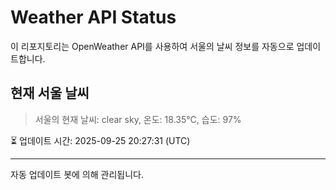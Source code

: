 
# Weather API Status

이 리포지토리는 OpenWeather API를 사용하여 서울의 날씨 정보를 자동으로 업데이트합니다.

## 현재 서울 날씨
> 서울의 현재 날씨: clear sky, 온도: 18.35°C, 습도: 97%

⏳ 업데이트 시간: 2025-09-25 20:27:31 (UTC)

---
자동 업데이트 봇에 의해 관리됩니다.
